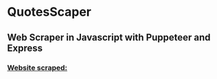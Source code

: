 # QuotesScaper
## Web Scraper in Javascript with Puppeteer and Express

### [Website scraped:](http://quotes.toscrape.com/)